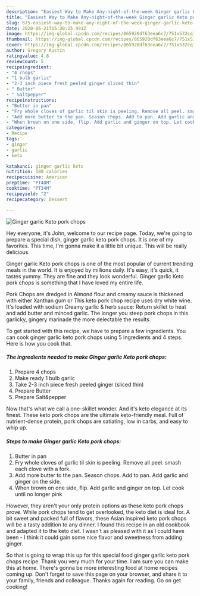 ```yaml
---
description: "Easiest Way to Make Any-night-of-the-week Ginger garlic Keto pork chops"
title: "Easiest Way to Make Any-night-of-the-week Ginger garlic Keto pork chops"
slug: 675-easiest-way-to-make-any-night-of-the-week-ginger-garlic-keto-pork-chops
date: 2020-06-21T15:30:25.991Z
image: https://img-global.cpcdn.com/recipes/865920df63eea6c7/751x532cq70/ginger-garlic-keto-pork-chops-recipe-main-photo.jpg
thumbnail: https://img-global.cpcdn.com/recipes/865920df63eea6c7/751x532cq70/ginger-garlic-keto-pork-chops-recipe-main-photo.jpg
cover: https://img-global.cpcdn.com/recipes/865920df63eea6c7/751x532cq70/ginger-garlic-keto-pork-chops-recipe-main-photo.jpg
author: Gregory Austin
ratingvalue: 4.8
reviewcount: 5
recipeingredient:
- "4 chops"
- "1 bulb garlic"
- "2-3 inch piece fresh peeled ginger sliced thin"
- " Butter"
- " Saltpepper"
recipeinstructions:
- "Butter in pan"
- "Fry whole cloves of garlic til skin is peeling. Remove all peel. smash each clove with a fork."
- "Add more butter to the pan. Season chops. Add to pan. Add garlic and ginger on the side."
- "When brown on one side, flip. Add garlic and ginger on top. Let cook until no longer pink"
categories:
- Recipe
tags:
- ginger
- garlic
- keto

katakunci: ginger garlic keto 
nutrition: 188 calories
recipecuisine: American
preptime: "PT40M"
cooktime: "PT34M"
recipeyield: "2"
recipecategory: Dessert

---
```



![Ginger garlic Keto pork chops](https://img-global.cpcdn.com/recipes/865920df63eea6c7/751x532cq70/ginger-garlic-keto-pork-chops-recipe-main-photo.jpg)

Hey everyone, it's John, welcome to our recipe page. Today, we're going to prepare a special dish, ginger garlic keto pork chops. It is one of my favorites. This time, I'm gonna make it a little bit unique. This will be really delicious.

Ginger garlic Keto pork chops is one of the most popular of current trending meals in the world. It is enjoyed by millions daily. It's easy, it's quick, it tastes yummy. They are fine and they look wonderful. Ginger garlic Keto pork chops is something that I have loved my entire life.

Pork Chops are dredged in Almond flour and creamy sauce is thickened with either Xanthan gum or This keto pork chop recipe uses dry white wine. It&#39;s loaded with sodium Creamy garlic &amp; herb sauce: Return skillet to heat and add butter and minced garlic. The longer you steep pork chops in this garlicky, gingery marinade the more delectable the results.


To get started with this recipe, we have to prepare a few ingredients. You can cook ginger garlic keto pork chops using 5 ingredients and 4 steps. Here is how you cook that.

<!--inarticleads1-->

##### The ingredients needed to make Ginger garlic Keto pork chops:

1. Prepare 4 chops
1. Make ready 1 bulb garlic
1. Take 2-3 inch piece fresh peeled ginger (sliced thin)
1. Prepare  Butter
1. Prepare  Salt&amp;pepper


Now that&#39;s what we call a one-skillet wonder. And it&#39;s keto elegance at its finest. These keto pork chops are the ultimate keto-friendly meal. Full of nutrient-dense protein, pork chops are satiating, low in carbs, and easy to whip up. 

<!--inarticleads2-->

##### Steps to make Ginger garlic Keto pork chops:

1. Butter in pan
1. Fry whole cloves of garlic til skin is peeling. Remove all peel. smash each clove with a fork.
1. Add more butter to the pan. Season chops. Add to pan. Add garlic and ginger on the side.
1. When brown on one side, flip. Add garlic and ginger on top. Let cook until no longer pink


However, they aren&#39;t your only protein options as these keto pork chops prove. While pork chops tend to get overlooked, the keto diet is ideal for. A bit sweet and packed full of flavors, these Asian inspired keto pork chops will be a tasty addition to any dinner. I found this recipe in an old cookbook and adapted it to the keto diet. I wasn&#39;t as pleased with it as I could have been - I think it could gain some nice flavor and sweetness from adding ginger. 

So that is going to wrap this up for this special food ginger garlic keto pork chops recipe. Thank you very much for your time. I am sure you can make this at home. There's gonna be more interesting food at home recipes coming up. Don't forget to save this page on your browser, and share it to your family, friends and colleague. Thanks again for reading. Go on get cooking!
